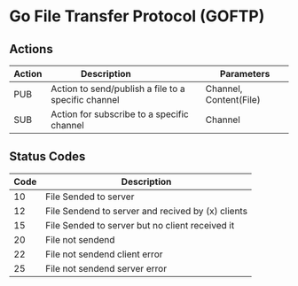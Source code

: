 # Go File Transfer Protocol (GOFTP)

## Actions

| Action      | Description                                         | Parameters |
| ----------- | -----------                                         | ---------  |
| PUB         | Action to send/publish a file to a specific channel | Channel, Content(File)    |
| SUB         | Action for subscribe to a specific channel          | Channel    |

## Status Codes

| Code        | Description |
| ----------- | -----------             |
| 10          | File Sended to server   |
| 12          | File Sendend to server and recived by (x) clients  |
| 15          | File Sended to server but no client received it        |
| 20          | File not sendend        |
| 22          | File not sendend client error        |
| 25         | File not sendend server error        |
